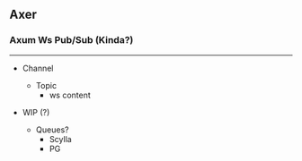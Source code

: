 ## Axer

### Axum Ws Pub/Sub (Kinda?)

---

- Channel
  - Topic
    - ws content


- WIP (?)
  - Queues?
    - Scylla
    - PG